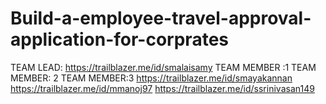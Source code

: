 # Build-a-employee-travel-approval-application-for-corprates
TEAM LEAD: https://trailblazer.me/id/smalaisamy TEAM MEMBER :1 TEAM MEMBER: 2 TEAM MEMBER:3 https://trailblazer.me/id/smayakannan https://trailblazer.me/id/mmanoj97 https://trailblazer.me/id/ssrinivasan149 

